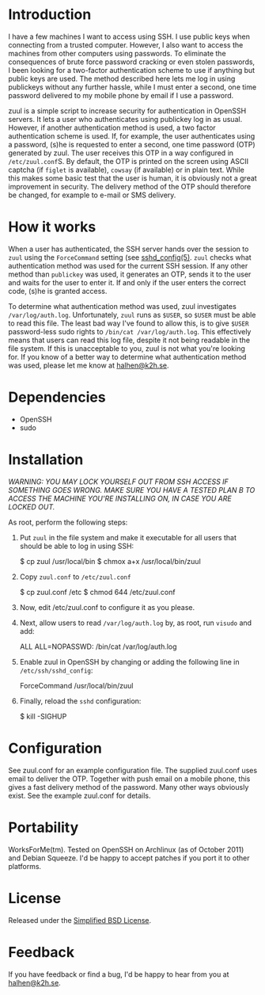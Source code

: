 # Introduction

I have a few machines I want to access using SSH. I use public keys when connecting from a trusted computer. However, I also want to access the machines from other computers using passwords. To eliminate the consequences of brute force password cracking or even stolen passwords, I been looking for a two-factor authentication scheme to use if anything but public keys are used. The method described here lets me log in using publickeys without any further hassle, while I must enter a second, one time password delivered to my mobile phone by email if I use a password.

zuul is a simple script to increase security for authentication in OpenSSH servers. It lets a user who authenticates using publickey log in as usual. However, if another authentication method is used, a two factor authentication scheme is used. If, for example, the user authenticates using a password, (s)he is requested to enter a second, one time password (OTP) generated by zuul. The user receives this OTP in a way configured in `/etc/zuul.conf`S. By default, the OTP is printed on the screen using ASCII captcha (if `figlet` is available), `cowsay` (if available) or in plain text. While this makes some basic test that the user is human, it is obviously not a great improvement in security. The delivery method of the OTP should therefore be changed, for example to e-mail or SMS delivery.

# How it works

When a user has authenticated, the SSH server hands over the session to `zuul` using the `ForceCommand` setting (see [sshd_config(5)](http://linux.die.net/man/5/sshd_config). `zuul` checks what authentication method was used for the current SSH session. If any other method than `publickey` was used, it generates an OTP, sends it to the user and waits for the user to enter it. If and only if the user enters the correct code, (s)he is granted access.

To determine what authentication method was used, zuul investigates `/var/log/auth.log`. Unfortunately, `zuul` runs as `$USER`, so `$USER` must be able to read this file. The least bad way I've found to allow this, is to give `$USER` password-less sudo rights to `/bin/cat /var/log/auth.log`. This effectively means that users can read this log file, despite it not being readable in the file system. If this is unacceptable to you, zuul is not what you're looking for. If you know of a better way to determine what authentication method was used, please let me know at <halhen@k2h.se>.

# Dependencies

* OpenSSH
* sudo

# Installation

*WARNING: YOU MAY LOCK YOURSELF OUT FROM SSH ACCESS IF SOMETHING GOES WRONG. MAKE SURE YOU HAVE A TESTED PLAN B TO ACCESS THE MACHINE YOU'RE INSTALLING ON, IN CASE YOU ARE LOCKED OUT.*

As root, perform the following steps:

1. Put `zuul` in the file system and make it executable for all users that should be able to log in using SSH:

    $ cp zuul /usr/local/bin
    $ chmox a+x /usr/local/bin/zuul

2. Copy `zuul.conf` to `/etc/zuul.conf`

    $ cp zuul.conf /etc
    $ chmod 644 /etc/zuul.conf

3. Now, edit /etc/zuul.conf to configure it as you please.

4. Next, allow users to read `/var/log/auth.log` by, as root, run `visudo` and add:

    ALL ALL=NOPASSWD: /bin/cat /var/log/auth.log

5. Enable zuul in OpenSSH by changing or adding the following line in `/etc/ssh/sshd_config`:

    ForceCommand /usr/local/bin/zuul

6. Finally, reload the `sshd` configuration:

    $ kill -SIGHUP <pid of listening sshd>

# Configuration

See zuul.conf for an example configuration file. The supplied zuul.conf uses email to deliver the OTP. Together with push email on a mobile phone, this gives a fast delivery method of the password. Many other ways obviously exist. See the example zuul.conf for details.

# Portability

WorksForMe(tm). Tested on OpenSSH on Archlinux (as of October 2011) and Debian Squeeze. I'd be happy to accept patches if you port it to other platforms.

# License

Released under the [Simplified BSD License](http://www.opensource.org/licenses/bsd-license.php).

# Feedback

If you have feedback or find a bug, I'd be happy to hear from you at <halhen@k2h.se>.
